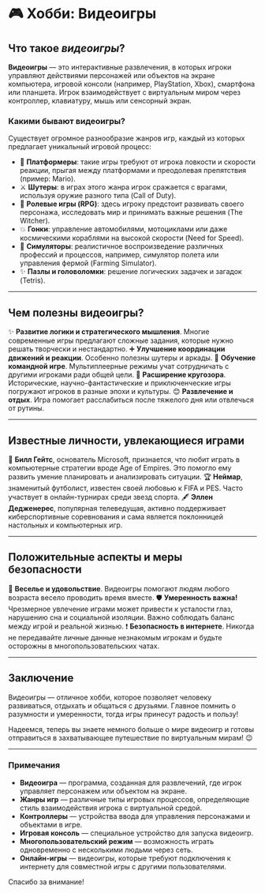 # **🎮 Хобби: Видеоигры**

## Что такое *видеоигры*?
**Видеоигры** — это интерактивные развлечения, в которых игроки управляют действиями персонажей или объектов на экране компьютера, игровой консоли (например, PlayStation, Xbox), смартфона или планшета. Игрок взаимодействует с виртуальным миром через контроллер, клавиатуру, мышь или сенсорный экран.

### Какими бывают видеоигры?
Существует огромное разнообразие жанров игр, каждый из которых предлагает уникальный игровой процесс:
- 🏰 **Платформеры**: такие игры требуют от игрока ловкости и скорости реакции, прыгая между платформами и преодолевая препятствия (пример: Mario).
- ⚔️ **Шутеры**: в играх этого жанра игрок сражается с врагами, используя оружие разного типа (Call of Duty).
- 🌟 **Ролевые игры (RPG)**: здесь игроку предстоит развивать своего персонажа, исследовать мир и принимать важные решения (The Witcher).
- 💥 **Гонки**: управление автомобилями, мотоциклами или даже космическими кораблями на высокой скорости (Need for Speed).
- 🧹 **Симуляторы**: реалистичное воспроизведение различных профессий и процессов, например, симулятор полета или управления фермой (Farming Simulator).
- ✨ **Пазлы и головоломки**: решение логических задачек и загадок (Tetris).

---

## Чем полезны видеоигры?
✨ **Развитие логики и стратегического мышления**. Многие современные игры предлагают сложные задания, которые нужно решать творчески и нестандартно.
➕ **Улучшение координации движений и реакции**. Особенно полезны шутеры и аркады.
🤝 **Обучение командной игре**. Мультиплеерные режимы учат сотрудничать с другими игроками ради общей цели.
🦾 **Расширение кругозора**. Исторические, научно-фантастические и приключенческие игры погружают игроков в разные эпохи и культуры.
😊 **Развлечение и отдых**. Игра помогает расслабиться после тяжелого дня или отвлечься от рутины.

---

## Известные личности, увлекающиеся играми
👑 **Билл Гейтс**, основатель Microsoft, признается, что любит играть в компьютерные стратегии вроде Age of Empires. Это помогло ему развить умение планировать и анализировать ситуации.
🏆 **Неймар**, знаменитый футболист, известен своей любовью к FIFA и PES. Часто участвует в онлайн-турнирах среди звезд спорта.
🖋️ **Эллен Дедженерес**, популярная телеведущая, активно поддерживает киберспортивные соревнования и сама является поклонницей настольных и компьютерных игр.

---

## Положительные аспекты и меры безопасности
🥳 **Веселье и удовольствие**. Видеоигры помогают людям любого возраста весело проводить время вместе.
🛡️ **Умеренность важна!** Чрезмерное увлечение играми может привести к усталости глаз, нарушению сна и социальной изоляции. Важно соблюдать баланс между игрой и реальной жизнью.
❗ **Безопасность в интернете**. Никогда не передавайте личные данные незнакомым игрокам и будьте осторожны в многопользовательских чатах.

---

## Заключение
Видеоигры — отличное хобби, которое позволяет человеку развиваться, отдыхать и общаться с друзьями. Главное помнить о разумности и умеренности, тогда игры принесут радость и пользу!

Надеемся, теперь вы знаете немного больше о мире видеоигр и готовы отправиться в захватывающее путешествие по виртуальным мирам! 😉

---

### Примечания
- **Видеоигра** — программа, созданная для развлечений, где игрок управляет персонажем или объектом на экране.
- **Жанры игр** — различные типы игровых процессов, определяющие стиль взаимодействия игрока с виртуальной средой.
- **Контроллеры** — устройства ввода для управления персонажами и объектами в игре.
- **Игровая консоль** — специальное устройство для запуска видеоигр.
- **Многопользовательский режим** — возможность играть одновременно с несколькими людьми через сеть.
- **Онлайн-игры** — видеоигры, которые требуют подключения к интернету для совместной игры с другими пользователями.

Спасибо за внимание!